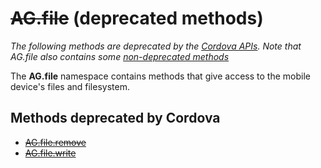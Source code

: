 # ~~AG.file~~ (deprecated methods)

*The following methods are deprecated by the [Cordova APIs](http://docs.phonegap.com). Note that AG.file also contains some [non-deprecated methods](../../../topics/file/file.md)*

The **AG.file** namespace contains methods that give access to the mobile device's files and filesystem.

## Methods deprecated by Cordova
* [~~AG.file.remove~~](methods/remove.md)
* [~~AG.file.write~~](methods/write.md)